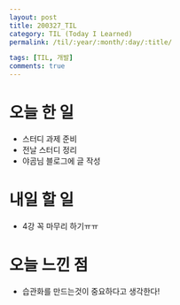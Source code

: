 ```yaml
---
layout: post
title: 200327_TIL
category: TIL (Today I Learned)
permalink: /til/:year/:month/:day/:title/

tags: [TIL, 개발]
comments: true
---
```


# 오늘 한 일

- 스터디 과제 준비
- 전날 스터디 정리
- 야곰님 블로그에 글 작성

# 내일 할 일

- 4강 꼭 마무리 하기ㅠㅠ

# 오늘 느낀 점

- 습관화를 만드는것이 중요하다고 생각한다!
